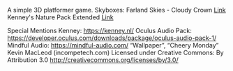 A simple 3D platformer game.
Skyboxes: Farland Skies - Cloudy Crown [Link]("https://assetstore.unity.com/packages/2d/textures-materials/sky/farland-skies-cloudy-crown-60004")
Kenney's Nature Pack Extended [Link]("https://kenney.nl/assets/nature-kit")

Special Mentions
Kenney: https://kenney.nl/
Oculus Audio Pack: https://developer.oculus.com/downloads/package/oculus-audio-pack-1/
Mindful Audio: https://mindful-audio.com/
“Wallpaper”, “Cheery Monday” Kevin MacLeod (incompetech.com)
Licensed under Creative Commons: By Attribution 3.0
http://creativecommons.org/licenses/by/3.0/
